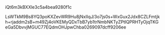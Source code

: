 iQt6m3kBXXle3c5a4bea9280f1c

LsWTkM9Bs8YQ3poKXZevWR9Hu8jNxIIqJ/3o7js0s+WxGux2Jdx8CZLFmtjkh+rjaddm2sB+m49Zj4oVKEMyQDxTbB7yb1trNmbNKTyZPtIQPRHTyOjqTKGeGa5DbvvjMGUC77EQdmOHJpwChba0269097dcff9206ee
